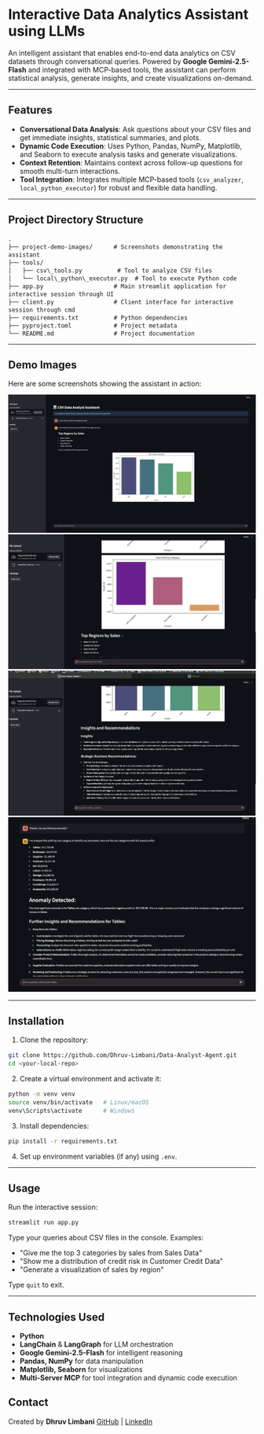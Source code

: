 
# Interactive Data Analytics Assistant using LLMs

An intelligent assistant that enables end-to-end data analytics on CSV datasets through conversational queries. Powered by **Google Gemini-2.5-Flash** and integrated with MCP-based tools, the assistant can perform statistical analysis, generate insights, and create visualizations on-demand.

---

## Features

- **Conversational Data Analysis**: Ask questions about your CSV files and get immediate insights, statistical summaries, and plots.
- **Dynamic Code Execution**: Uses Python, Pandas, NumPy, Matplotlib, and Seaborn to execute analysis tasks and generate visualizations.
- **Context Retention**: Maintains context across follow-up questions for smooth multi-turn interactions.
- **Tool Integration**: Integrates multiple MCP-based tools (`csv_analyzer`, `local_python_executor`) for robust and flexible data handling.

---

## Project Directory Structure

````
.
├── project-demo-images/      # Screenshots demonstrating the assistant
├── tools/
│   ├── csv\_tools.py          # Tool to analyze CSV files
│   └── local\_python\_executor.py  # Tool to execute Python code
├── app.py                    # Main streamlit application for interactive session through UI
├── client.py                 # Client interface for interactive session through cmd
├── requirements.txt          # Python dependencies
├── pyproject.toml            # Project metadata
└── README.md                 # Project documentation

````

---

## Demo Images

Here are some screenshots showing the assistant in action:

![Screenshot 1](project-demo-images/img_1.png)
![Screenshot 3](project-demo-images/img_3.png)
![Screenshot 4](project-demo-images/img_4.png)
![Screenshot 5](project-demo-images/img_5.png)

---

## Installation

1. Clone the repository:
```bash
git clone https://github.com/Dhruv-Limbani/Data-Analyst-Agent.git
cd <your-local-repo>
````

2. Create a virtual environment and activate it:

```bash
python -m venv venv
source venv/bin/activate   # Linux/macOS
venv\Scripts\activate      # Windows
```

3. Install dependencies:

```bash
pip install -r requirements.txt
```

4. Set up environment variables (if any) using `.env`.

---

## Usage

Run the interactive session:

```bash
streamlit run app.py
```

Type your queries about CSV files in the console. Examples:

* "Give me the top 3 categories by sales from Sales Data"
* "Show me a distribution of credit risk in Customer Credit Data"
* "Generate a visualization of sales by region"

Type `quit` to exit.

---

## Technologies Used

* **Python**
* **LangChain** & **LangGraph** for LLM orchestration
* **Google Gemini-2.5-Flash** for intelligent reasoning
* **Pandas, NumPy** for data manipulation
* **Matplotlib, Seaborn** for visualizations
* **Multi-Server MCP** for tool integration and dynamic code execution


## Contact

Created by **Dhruv Limbani**
[GitHub](https://github.com/Dhruv-Limbani) | [LinkedIn](https://www.linkedin.com/in/dhruvlimbani)

